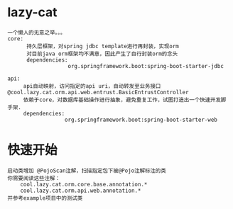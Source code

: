 # lazy-cat
    一个懒人的无意之举。。。
    core: 
          持久层框架，对spring jdbc template进行再封装，实现orm
          对目前java orm框架均不满意，因此产生了自行封装orm的念头
          dependencies: 
                       org.springframework.boot:spring-boot-starter-jdbc
    
    api: 
         api自动映射，访问指定的api uri，自动转发至业务接口@cool.lazy.cat.orm.api.web.entrust.BasicEntrustController
         依赖于core，对数据库基础操作进行抽象，避免重复工作，试图打造出一个快速开发脚手架.
         dependencies: 
                      org.springframework.boot:spring-boot-starter-web
    
    
# 快速开始
    启动类增加 @PojoScan注解，扫描指定包下被@Pojo注解标注的类
    你需要阅读这些注解：
        cool.lazy.cat.orm.core.base.annotation.*
        cool.lazy.cat.orm.api.web.annotation.*
    并参考example项目中的测试类